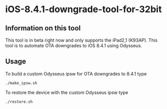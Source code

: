 # iOS-8.4.1-downgrade-tool-for-32bit

## Information on this tool
This tool is in beta right now and only supports the iPad2,1 (K93AP).
This tool is to automate OTA downgrades to iOS 8.4.1 using Odysseus.

## Usage
To build a custom Odysseus ipsw for OTA downgrades to 8.4.1 type
```
./make_ipsw.sh
```
To restore the device with the custom Odysseus ipsw type
```
./restore.sh
```
